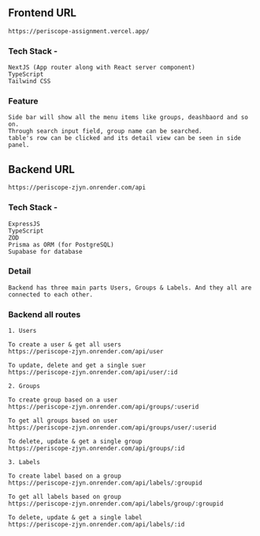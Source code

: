 ## Frontend URL 
`https://periscope-assignment.vercel.app/`

### Tech Stack - 
``` 
NextJS (App router along with React server component)
TypeScript
Tailwind CSS 

```
### Feature
```
Side bar will show all the menu items like groups, deashbaord and so on. 
Through search input field, group name can be searched.
table's row can be clicked and its detail view can be seen in side panel.

```



## Backend URL
`https://periscope-zjyn.onrender.com/api`

### Tech Stack - 
```
ExpressJS
TypeScript
ZOD
Prisma as ORM (for PostgreSQL)
Supabase for database

```
### Detail
```
Backend has three main parts Users, Groups & Labels. And they all are connected to each other.

```
### Backend all routes

```
1. Users

To create a user & get all users
https://periscope-zjyn.onrender.com/api/user

To update, delete and get a single suer
https://periscope-zjyn.onrender.com/api/user/:id

2. Groups

To create group based on a user
https://periscope-zjyn.onrender.com/api/groups/:userid

To get all groups based on user
https://periscope-zjyn.onrender.com/api/groups/user/:userid

To delete, update & get a single group
https://periscope-zjyn.onrender.com/api/groups/:id

3. Labels

To create label based on a group
https://periscope-zjyn.onrender.com/api/labels/:groupid

To get all labels based on group
https://periscope-zjyn.onrender.com/api/labels/group/:groupid

To delete, update & get a single label
https://periscope-zjyn.onrender.com/api/labels/:id

```








